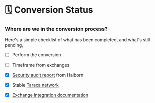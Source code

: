 # 🗓 Conversion Status

### Where are we in the conversion process?&#x20;

Here's a simple checklist of what has been completed, and what's still pending,&#x20;

* [ ] Perform the conversion
* [ ] Timeframe from exchanges
* [x] [Security audit report](https://github.com/HalbornSecurity/PublicReports/blob/master/L1%20Audits/Taraxa\_Node\_EVM\_L1\_Security\_Audit\_Report\_Halborn\_Final.pdf) from Halborn&#x20;
* [x] Stable [Taraxa network](https://explorer.mainnet.taraxa.io/)
* [x] [Exchange integration documentation](../faq/exchange-integration.md)




